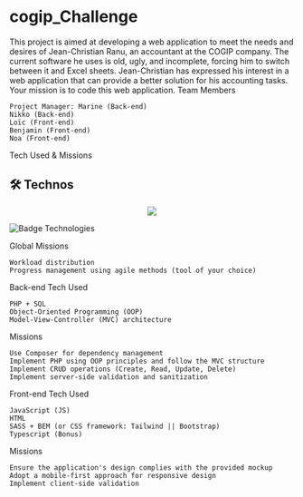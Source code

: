 # cogip_Challenge 

This project is aimed at developing a web application to meet the needs and desires of Jean-Christian Ranu, an accountant at the COGIP company. The current software he uses is old, ugly, and incomplete, forcing him to switch between it and Excel sheets. Jean-Christian has expressed his interest in a web application that can provide a better solution for his accounting tasks. Your mission is to code this web application.
Team Members

    Project Manager: Marine (Back-end)
    Nikko (Back-end)
    Loïc (Front-end)
    Benjamin (Front-end)
    Noa (Front-end)

Tech Used & Missions

## 🛠 Technos

<p align="center">
  <a href="https://skillicons.dev">
    <img src="https://skillicons.dev/icons?i=js,html,css,sass,git" />
  </a>
</p>
<img src="https://img.shields.io/badge/Technos-HMTL5_/_SCSS_/_CSS3_/_JS_/_PHP_/_Git-green?style=for-the-badge&logo=appveyor" alt="Badge Technologies" style="margin-right:10px;">

Global Missions

    Workload distribution
    Progress management using agile methods (tool of your choice)

Back-end
Tech Used

    PHP + SQL
    Object-Oriented Programming (OOP)
    Model-View-Controller (MVC) architecture

Missions

    Use Composer for dependency management
    Implement PHP using OOP principles and follow the MVC structure
    Implement CRUD operations (Create, Read, Update, Delete)
    Implement server-side validation and sanitization

Front-end
Tech Used

    JavaScript (JS)
    HTML
    SASS + BEM (or CSS framework: Tailwind || Bootstrap)
    Typescript (Bonus)

Missions

    Ensure the application's design complies with the provided mockup
    Adopt a mobile-first approach for responsive design
    Implement client-side validation

